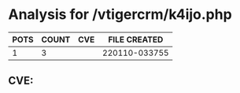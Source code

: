 # Analysis for /vtigercrm/k4ijo.php
| POTS | COUNT | CVE | FILE CREATED |
|---|---|---|---|
| 1 | 3 | | 220110-033755 |

## CVE: 